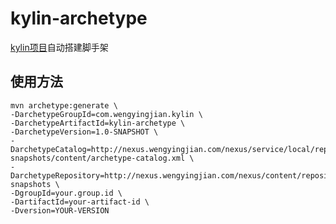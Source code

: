 # kylin-archetype
 [kylin项目](https://github.com/wengyingjian/kylin)自动搭建脚手架

## 使用方法
```
mvn archetype:generate \
-DarchetypeGroupId=com.wengyingjian.kylin \
-DarchetypeArtifactId=kylin-archetype \
-DarchetypeVersion=1.0-SNAPSHOT \
-DarchetypeCatalog=http://nexus.wengyingjian.com/nexus/service/local/repositories/kylin-snapshots/content/archetype-catalog.xml \
-DarchetypeRepository=http://nexus.wengyingjian.com/nexus/content/repositories/kylin-snapshots \
-DgroupId=your.group.id \
-DartifactId=your-artifact-id \
-Dversion=YOUR-VERSION
```

